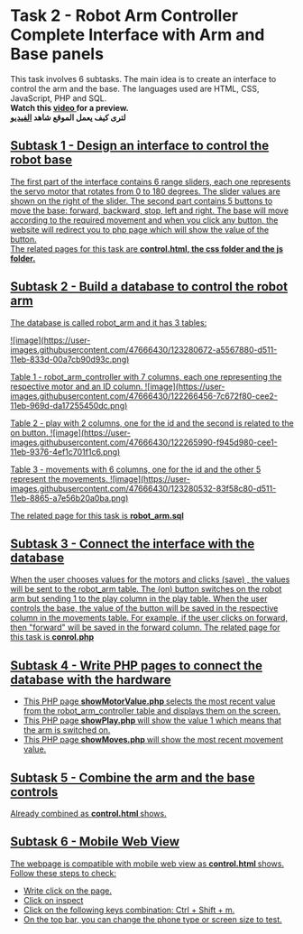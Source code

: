 <h1> Task 2 - Robot Arm Controller Complete Interface with Arm and Base panels </h1>
<p> This task involves 6 subtasks. The main idea is to create an interface to control the arm and the base. The languages used are HTML, CSS, JavaScript, PHP and SQL. <br>
<b> Watch this <a href="https://youtu.be/6AHKEd37_Fw"> video </a> for a preview. </b><br>
  <b>لترى كيف يعمل الموقع </a> شاهد <a href="https://youtu.be/6AHKEd37_Fw"> الفيديو </b>
</p>
<h2> Subtask 1 - Design an interface to control the robot base </h2>
<p> The first part of the interface contains 6 range sliders, each one represents the servo motor that rotates from 0 to 180 degrees. The slider values are shown on the right of the slider. The second part contains 5 buttons to move the base: forward, backward, stop, left and right. The base will move according to the required movement and when you click any button, the website will redirect you to php page which will show the value of the button.<br>
  The related pages for this task are <b> control.html, the css folder and the js folder. </b> </p>

<h2> Subtask 2 - Build a database to control the robot arm </h2>
<p> The database is called robot_arm and it has 3 tables: </p>
![image](https://user-images.githubusercontent.com/47666430/123280672-a5567880-d511-11eb-833d-00a7cb90d93c.png)
   
<p> Table 1 - robot_arm_controller with 7 columns, each one representing the respective motor and an ID column.
   ![image](https://user-images.githubusercontent.com/47666430/122266456-7c672f80-cee2-11eb-969d-da17255450dc.png)
</p>

<p> Table 2 - play with 2 columns, one for the id and the second is related to the on button.
   ![image](https://user-images.githubusercontent.com/47666430/122265990-f945d980-cee1-11eb-9376-4ef1c701f1c6.png)
</p>

<p> Table 3 - movements with 6 columns, one for the id and the other 5 represent the movements.
   ![image](https://user-images.githubusercontent.com/47666430/123280532-83f58c80-d511-11eb-8865-a7e56b20a0ba.png)
</p>

<p> The related page for this task is <b> robot_arm.sql </b> </p>

<h2> Subtask 3 - Connect the interface with the database</h2>
<p> When the user chooses values for the motors and clicks (save) , the values will be sent to the robot_arm table. The (on) button switches on the robot arm but sending 1 to the play column in the play table. When the user controls the base, the value of the button will be saved in the respective column in the movements table. For example, if the user clicks on forward, then "forward" will be saved in the forward column. The related page for this task is <b> conrol.php </b></p>

<h2> Subtask 4 - Write PHP pages to connect the database with the hardware</h2>
<ul>
  <li> This PHP page <b> showMotorValue.php </b> selects the most recent value from the robot_arm_controller table and displays them on the screen. </li>
  <li> This PHP page <b> showPlay.php </b> will show the value 1 which means that the arm is switched on. </li>
  <li> This PHP page <b> showMoves.php </b> will show the most recent movement value. </li>
</ul>

<h2> Subtask 5 - Combine the arm and the base controls</h2>
<p> Already combined as <b> control.html </b> shows. </p>
 
<h2> Subtask 6 - Mobile Web View</h2>
<p> The webpage is compatible with mobile web view as <b> control.html </b> shows. Follow these steps to check: </p>
<ul> 
  <li> Write click on the page. </li>
  <li> Click on inspect </li>
  <li> Click on the following keys combination: Ctrl + Shift + m. </li>
  <li> On the top bar, you can change the phone type or screen size to test. </li>
</ul>
  

